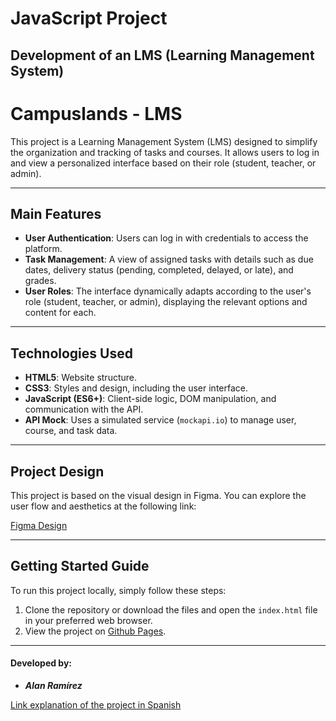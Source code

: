 # **JavaScript Project**

## **Development of an LMS (Learning Management System)**

# **Campuslands - LMS**

This project is a Learning Management System (LMS) designed to simplify the organization and tracking of tasks and courses. It allows users to log in and view a personalized interface based on their role (student, teacher, or admin).

---

## **Main Features**

* **User Authentication**: Users can log in with credentials to access the platform.
* **Task Management**: A view of assigned tasks with details such as due dates, delivery status (pending, completed, delayed, or late), and grades.
* **User Roles**: The interface dynamically adapts according to the user's role (student, teacher, or admin), displaying the relevant options and content for each.

---

## **Technologies Used**

* **HTML5**: Website structure.
* **CSS3**: Styles and design, including the user interface.
* **JavaScript (ES6+)**: Client-side logic, DOM manipulation, and communication with the API.
* **API Mock**: Uses a simulated service (`mockapi.io`) to manage user, course, and task data.

---

## **Project Design**

This project is based on the visual design in Figma. You can explore the user flow and aesthetics at the following link:

[Figma Design](https://www.figma.com/design/N7Yjw9oezK7AB8NtEePcDs/Sin-t%C3%ADtulo?node-id=0-1&t=H3DiHQ6GNMvuVB8F-1)

---

## **Getting Started Guide**

To run this project locally, simply follow these steps:

1.  Clone the repository or download the files and open the `index.html` file in your preferred web browser.
2.  View the project on [Github Pages](https://thomr08.github.io/Proyecto_JavaScript_RamirezAlan/).

---

#### **Developed by:**

-   **_Alan Ramírez_**

[Link explanation of the project in Spanish](https://youtu.be/q4dDJPBoCj4)